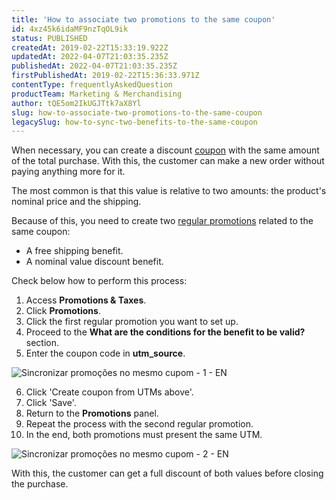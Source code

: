 ```yaml
---
title: 'How to associate two promotions to the same coupon'
id: 4xz45k6idaMF9nzTqOL9ik
status: PUBLISHED
createdAt: 2019-02-22T15:33:19.922Z
updatedAt: 2022-04-07T21:03:35.235Z
publishedAt: 2022-04-07T21:03:35.235Z
firstPublishedAt: 2019-02-22T15:36:33.971Z
contentType: frequentlyAskedQuestion
productTeam: Marketing & Merchandising
author: tQE5om2IkUGJTtk7aX8Yl
slug: how-to-associate-two-promotions-to-the-same-coupon
legacySlug: how-to-sync-two-benefits-to-the-same-coupon
---
```


When necessary, you can create a discount [coupon](/tutorial/creating-a-coupon?locale=en) with the same amount of the total purchase. With this, the customer can make a new order without paying anything more for it.

The most common is that this value is relative to two amounts: the product's nominal price and the shipping.

Because of this, you need to create two [regular promotions](/tutorial/regular-promotion?locale=en) related to the same coupon:

- A free shipping benefit.
- A nominal value discount benefit.

Check below how to perform this process:

1. Access __Promotions & Taxes__.
2. Click __Promotions__.
3. Click the first regular promotion you want to set up.
4. Proceed to the __What are the conditions for the benefit to be valid?__ section.
5. Enter the coupon code in __utm_source__.

  ![Sincronizar promoções no mesmo cupom - 1 - EN](//images.ctfassets.net/alneenqid6w5/7yJhwPnclx3tCiJdgpcYyv/8393ce300e19c709d554f7794ce06a43/7yJhwPnclx3tCiJdgpcYyv_-_EN.png)

6. Click 'Create coupon from UTMs above'.
7. Click 'Save'.
8. Return to the __Promotions__ panel.
9. Repeat the process with the second regular promotion.
10. In the end, both promotions must present the same UTM.

  ![Sincronizar promoções no mesmo cupom - 2 - EN](//images.ctfassets.net/alneenqid6w5/5nhdQy1Y4YWs4pHHokSA44/491e1a1df904baa955571eed701be5f5/5nhdQy1Y4YWs4pHHokSA44_-_EN.png)

With this, the customer can get a full discount of both values before closing the purchase.
